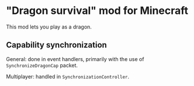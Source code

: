 # "Dragon survival" mod for Minecraft

This mod lets you play as a dragon.
## Capability synchronization

General: done in event handlers, primarily with the use of `SynchronizeDragonCap` packet.

Multiplayer: handled in `SynchronizationController`.